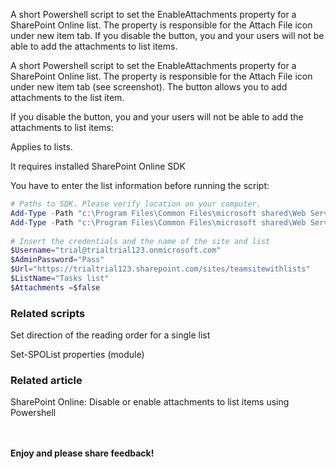 A short Powershell script to set the EnableAttachments property for a SharePoint Online list. The property is responsible for the Attach File icon under new item tab. If you disable the button, you and your users will not be able to add the attachments to list items.

A short Powershell script to set the EnableAttachments property for a SharePoint Online list. The property is responsible for the Attach File icon under new item tab (see screenshot). The button allows you to add attachments to the list item.



 

 

 

If you disable the button, you and your users will not be able to add the attachments to list items:

 



 

Applies to lists.

 

 

It requires installed  SharePoint Online SDK

You have to enter the list information before running the script:

 

 

```PowerShell
# Paths to SDK. Please verify location on your computer. 
Add-Type -Path "c:\Program Files\Common Files\microsoft shared\Web Server Extensions\15\ISAPI\Microsoft.SharePoint.Client.dll"  
Add-Type -Path "c:\Program Files\Common Files\microsoft shared\Web Server Extensions\15\ISAPI\Microsoft.SharePoint.Client.Runtime.dll"  
 
# Insert the credentials and the name of the site and list 
$Username="trial@trialtrial123.onmicrosoft.com" 
$AdminPassword="Pass" 
$Url="https://trialtrial123.sharepoint.com/sites/teamsitewithlists" 
$ListName="Tasks list" 
$Attachments =$false
```

### Related scripts
Set direction of the reading order for a single list

Set-SPOList properties (module)

 

 

### Related article
 
SharePoint Online: Disable or enable attachments to list items using Powershell

 
 <br/><br/>
<b>Enjoy and please share feedback!</b>
